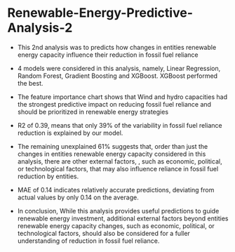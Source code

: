 # Renewable-Energy-Predictive-Analysis-2
-  This  2nd analysis was to predicts how changes in entities renewable energy capacity influence their reduction in fossil fuel reliance 
-  4 models were considered in this analysis, namely, Linear Regression, Random Forest, Gradient Boosting and XGBoost. XGBoost performed the best.
-  The feature importance chart shows that Wind and hydro capacities had the strongest predictive impact on reducing fossil fuel reliance and should be prioritized in renewable energy strategies
-  R2 of 0.39, means that only 39% of the variability in fossil fuel reliance reduction is explained by our model.
-  The remaining unexplained 61% suggests that, order than just the changes in entities renewable energy capacity considered in this analysis, there are other external factors, , such as economic, political, or technological factors, that may also influence reliance in fossil fuel reduction by entities.
- MAE of 0.14 indicates relatively accurate predictions, deviating from actual values by only 0.14 on the average. 

-  In conclusion, While this analysis provides useful predictions to guide renewable energy investment, additional external factors beyond entities renewable energy capacity changes, such as economic, political, or technological factors, should also be considered for a fuller understanding of reduction in fossil fuel reliance.
